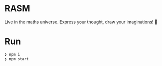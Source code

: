# RASM

Live in the maths universe. Express your thought, draw your imaginations! 💖

# Run

```js
❯ npm i
❯ npm start
```
